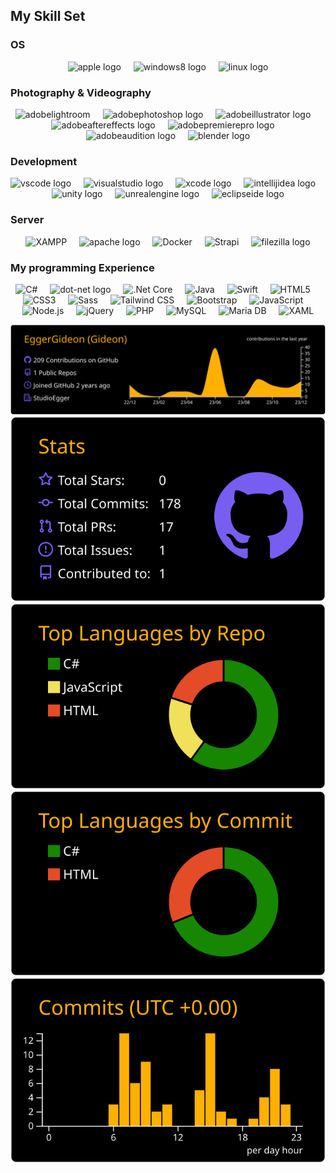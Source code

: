 ## My Skill Set
### OS

<div align="center">
  <img src="https://cdn.jsdelivr.net/gh/devicons/devicon/icons/apple/apple-original.svg" height="40" alt="apple logo"  />
  <img width="12" />
  <img src="https://cdn.jsdelivr.net/gh/devicons/devicon/icons/windows8/windows8-original.svg" height="40" alt="windows8 logo"  />
  <img width="12" />
  <img src="https://cdn.jsdelivr.net/gh/devicons/devicon/icons/linux/linux-original.svg" height="40" alt="linux logo"  />
</div>

### Photography & Videography

<div align="center">
  <img src="https://profilinator.rishav.dev/skills-assets/lightroom.png" alt="adobelightroom" height="40" />
  <img width="12" />
  <img src="https://skillicons.dev/icons?i=ps" height="40" alt="adobephotoshop logo"  />
  <img width="12" />
  <img src="https://skillicons.dev/icons?i=ai" height="40" alt="adobeillustrator logo"  />
  <img width="12" />
  <img src="https://skillicons.dev/icons?i=ae" height="40" alt="adobeaftereffects logo"  />
  <img width="12" />
  <img src="https://skillicons.dev/icons?i=pr" height="40" alt="adobepremierepro logo"  />
  <img width="12" />
  <img src="https://skillicons.dev/icons?i=au" height="40" alt="adobeaudition logo"  />
  <img width="12" />
  <img src="https://skillicons.dev/icons?i=blender" height="40" alt="blender logo"  />
</div>

### Development

<div align="center">
  <img src="https://skillicons.dev/icons?i=vscode" height="40" alt="vscode logo"  />
  <img width="12" />
  <img src="https://skillicons.dev/icons?i=visualstudio" height="40" alt="visualstudio logo"  />
  <img width="12" />
  <img src="https://cdn.jsdelivr.net/gh/devicons/devicon/icons/xcode/xcode-original.svg" height="40" alt="xcode logo"  />
  <img width="12" />
  <img src="https://skillicons.dev/icons?i=idea" height="40" alt="intellijidea logo"  />
  <img width="12" />
  <img src="https://cdn.simpleicons.org/unity/FFFFFF" height="40" alt="unity logo"  />
  <img width="12" />
  <img src="https://skillicons.dev/icons?i=unreal" height="40" alt="unrealengine logo"  />
  <img width="12" />
  <img src="https://skillicons.dev/icons?i=eclipse" height="40" alt="eclipseide logo"  />
</div>

### Server

<div align="center">  
  <img src="https://profilinator.rishav.dev/skills-assets/xampp.png" alt="XAMPP" height="40" />
  <img width="12" />
  <img src="https://cdn.simpleicons.org/apache/D22128" height="40" alt="apache logo"  />
  <img width="12" />
  <img src="https://profilinator.rishav.dev/skills-assets/docker-original-wordmark.svg" alt="Docker" height="40" />
  <img width="12" />
  <img src="https://profilinator.rishav.dev/skills-assets/strapi.svg" alt="Strapi" height="40" />
  <img width="12" />
  <img src="https://cdn.jsdelivr.net/gh/devicons/devicon/icons/filezilla/filezilla-plain.svg" height="40" alt="filezilla logo"  />
</div>  

### My programming Experience  

<div align="center">  
  <img src="https://profilinator.rishav.dev/skills-assets/csharp-original.svg" alt="C#" height="40" />
  <img width="12" />
  <img src="https://skillicons.dev/icons?i=dotnet" height="40" alt="dot-net logo"  />
  <img width="12" />
  <img src="https://profilinator.rishav.dev/skills-assets/dotnetcore.png" alt=".Net Core" height="40" />  
  <img width="12" />
  <img src="https://profilinator.rishav.dev/skills-assets/java-original-wordmark.svg" alt="Java" height="40" />  
  <img width="12" />
  <img src="https://profilinator.rishav.dev/skills-assets/swift-original-wordmark.svg" alt="Swift" height="40" />  
  <img width="12" />
  <img src="https://profilinator.rishav.dev/skills-assets/html5-original-wordmark.svg" alt="HTML5" height="40" />  
  <img width="12" />
  <img src="https://profilinator.rishav.dev/skills-assets/css3-original-wordmark.svg" alt="CSS3" height="40" />  
  <img width="12" />
  <img src="https://profilinator.rishav.dev/skills-assets/sass-original.svg" alt="Sass" height="40" />  
  <img width="12" />
  <img src="https://profilinator.rishav.dev/skills-assets/tailwindcss.svg" alt="Tailwind CSS" height="40" />  
  <img width="12" />
  <img src="https://profilinator.rishav.dev/skills-assets/bootstrap-plain.svg" alt="Bootstrap" height="40" />  
  <img width="12" />
  <img src="https://profilinator.rishav.dev/skills-assets/javascript-original.svg" alt="JavaScript" height="40" />  
  <img width="12" />
  <img src="https://profilinator.rishav.dev/skills-assets/nodejs-original-wordmark.svg" alt="Node.js" height="40" />  
  <img width="12" />
  <img src="https://profilinator.rishav.dev/skills-assets/jquery.png" alt="jQuery" height="40" />  
  <img width="12" />
  <img src="https://profilinator.rishav.dev/skills-assets/php-original.svg" alt="PHP" height="40" />  
  <img width="12" />
  <img src="https://profilinator.rishav.dev/skills-assets/mysql-original-wordmark.svg" alt="MySQL" height="40" />  
  <img width="12" />
  <img src="https://profilinator.rishav.dev/skills-assets/mariadb.png" alt="Maria DB" height="40" />  
  <img width="12" />
  <img src="https://profilinator.rishav.dev/skills-assets/xaml.png" alt="XAML" height="40" />  
</div>  


[![](https://raw.githubusercontent.com/EggerGideon/EggerGideon/master/profile-summary-card-output/vision_friendly_dark/0-profile-details.svg)](https://github.com/vn7n24fzkq/github-profile-summary-cards)
[![](https://raw.githubusercontent.com/EggerGideon/EggerGideon/master/profile-summary-card-output/vision_friendly_dark/3-stats.svg)](https://github.com/vn7n24fzkq/github-profile-summary-cards) [![](https://raw.githubusercontent.com/EggerGideon/EggerGideon/master/profile-summary-card-output/vision_friendly_dark/1-repos-per-language.svg)](https://github.com/vn7n24fzkq/github-profile-summary-cards) 
[![](https://raw.githubusercontent.com/EggerGideon/EggerGideon/master/profile-summary-card-output/vision_friendly_dark/2-most-commit-language.svg)](https://github.com/vn7n24fzkq/github-profile-summary-cards) [![](https://raw.githubusercontent.com/EggerGideon/EggerGideon/master/profile-summary-card-output/vision_friendly_dark/4-productive-time.svg)](https://github.com/vn7n24fzkq/github-profile-summary-cards)
